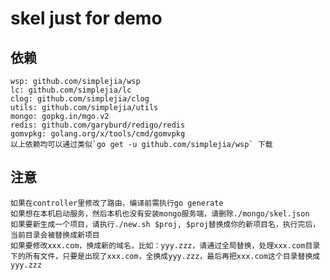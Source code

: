 # skel just for demo

## 依赖
    wsp: github.com/simplejia/wsp
    lc: github.com/simplejia/lc
    clog: github.com/simplejia/clog
    utils: github.com/simplejia/utils
    mongo: gopkg.in/mgo.v2
    redis: github.com/garyburd/redigo/redis
    gomvpkg: golang.org/x/tools/cmd/gomvpkg
    以上依赖均可以通过类似`go get -u github.com/simplejia/wsp` 下载

## 注意
    如果在controller里修改了路由，编译前需执行go generate
    如果想在本机启动服务，然后本机也没有安装mongo服务端，请删除./mongo/skel.json
    如果要新生成一个项目，请执行./new.sh $proj, $proj替换成你的新项目名，执行完后，当前目录会被替换成新项目
    如果要修改xxx.com，换成新的域名，比如：yyy.zzz，请通过全局替换，处理xxx.com目录下的所有文件，只要是出现了xxx.com，全换成yyy.zzz，最后再把xxx.com这个目录替换成yyy.zzz

